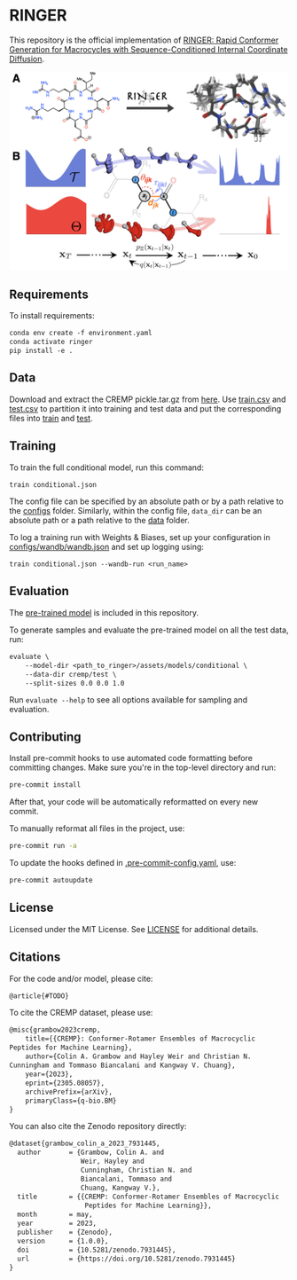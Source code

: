 # RINGER

This repository is the official implementation of [RINGER: Rapid Conformer Generation for Macrocycles with Sequence-Conditioned Internal Coordinate Diffusion](https://arxiv.org).

![cover](assets/overview.png)

## Requirements

To install requirements:

```setup
conda env create -f environment.yaml
conda activate ringer
pip install -e .
```

## Data

Download and extract the CREMP pickle.tar.gz from [here](https://doi.org/10.5281/zenodo.7931445). Use [train.csv](data/cremp/train.csv) and [test.csv](data/cremp/test.csv) to partition it into training and test data and put the corresponding files into [train](data/cremp/train) and [test](data/cremp/test).

## Training

To train the full conditional model, run this command:

```train
train conditional.json
```

The config file can be specified by an absolute path or by a path relative to the [configs](configs) folder. Similarly, within the config file, `data_dir` can be an absolute path or a path relative to the [data](data) folder.

To log a training run with Weights & Biases, set up your configuration in [configs/wandb/wandb.json](configs/wandb/wandb.json) and set up logging using:

```train
train conditional.json --wandb-run <run_name>
```

## Evaluation

The [pre-trained model](assets/models/conditional) is included in this repository.

To generate samples and evaluate the pre-trained model on all the test data, run:

```eval
evaluate \
    --model-dir <path_to_ringer>/assets/models/conditional \
    --data-dir cremp/test \
    --split-sizes 0.0 0.0 1.0
```

Run `evaluate --help` to see all options available for sampling and evaluation.

## Contributing

Install pre-commit hooks to use automated code formatting before committing changes. Make sure you're in the top-level directory and run:

```bash
pre-commit install
```

After that, your code will be automatically reformatted on every new commit.

To manually reformat all files in the project, use:

```bash
pre-commit run -a
```

To update the hooks defined in [.pre-commit-config.yaml](.pre-commit-config.yaml), use:

```bash
pre-commit autoupdate
```

## License

Licensed under the MIT License. See [LICENSE](LICENSE) for additional details.

## Citations

For the code and/or model, please cite:

```
@article{#TODO}
```

To cite the CREMP dataset, please use:

```
@misc{grambow2023cremp,
    title={{CREMP}: Conformer-Rotamer Ensembles of Macrocyclic Peptides for Machine Learning}, 
    author={Colin A. Grambow and Hayley Weir and Christian N. Cunningham and Tommaso Biancalani and Kangway V. Chuang},
    year={2023},
    eprint={2305.08057},
    archivePrefix={arXiv},
    primaryClass={q-bio.BM}
}
```

You can also cite the Zenodo repository directly:

```
@dataset{grambow_colin_a_2023_7931445,
  author       = {Grambow, Colin A. and
                  Weir, Hayley and
                  Cunningham, Christian N. and
                  Biancalani, Tommaso and
                  Chuang, Kangway V.},
  title        = {{CREMP: Conformer-Rotamer Ensembles of Macrocyclic 
                   Peptides for Machine Learning}},
  month        = may,
  year         = 2023,
  publisher    = {Zenodo},
  version      = {1.0.0},
  doi          = {10.5281/zenodo.7931445},
  url          = {https://doi.org/10.5281/zenodo.7931445}
}
```
